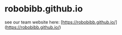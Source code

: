 # robobibb.github.io
see our team website here: [https://robobibb.github.io/] (https://robobibb.github.io/)
